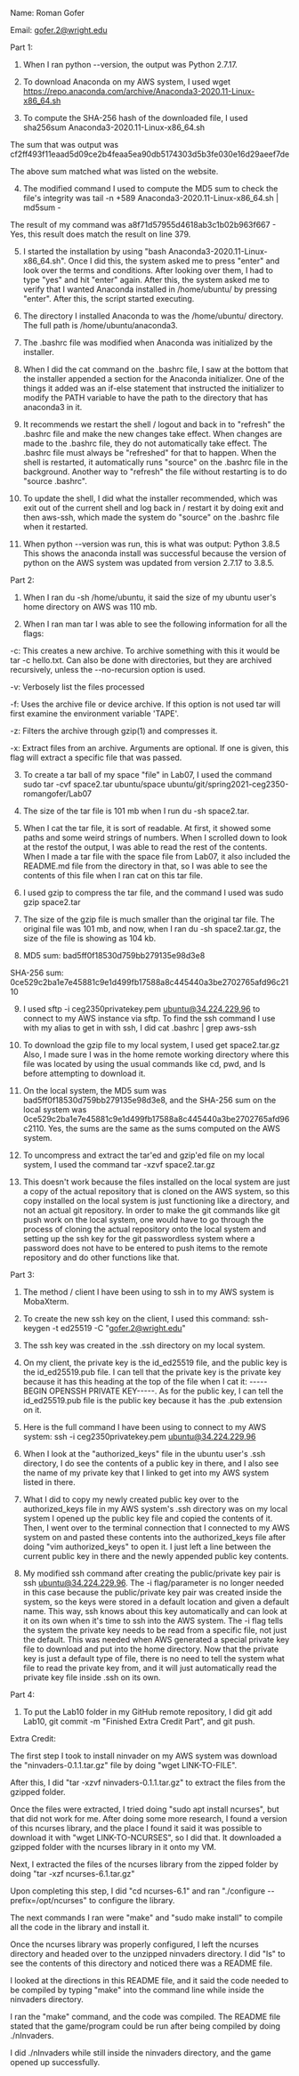 Name: Roman Gofer

Email: gofer.2@wright.edu

Part 1:

1. When I ran python --version, the output was Python 2.7.17.

2. To download Anaconda on my AWS system, I used  wget https://repo.anaconda.com/archive/Anaconda3-2020.11-Linux-x86_64.sh

3. To compute the SHA-256 hash of the downloaded file, I used sha256sum Anaconda3-2020.11-Linux-x86_64.sh 

The sum that was output was cf2ff493f11eaad5d09ce2b4feaa5ea90db5174303d5b3fe030e16d29aeef7de

The above sum matched what was listed on the website.

4. The modified command I used to compute the MD5 sum to check the file's integrity was tail -n +589 Anaconda3-2020.11-Linux-x86_64.sh | md5sum -

The result of my command was a8f71d57955d4618ab3c1b02b963f667  - Yes, this result does match the result on line 379.

5. I started the installation by using "bash Anaconda3-2020.11-Linux-x86_64.sh". Once I did this, the system asked me to press "enter" and look over the terms and conditions. After looking over them, I had to type "yes" and hit "enter" again. After this, the system asked me to verify that I wanted Anaconda installed in /home/ubuntu/ by pressing "enter". After this, the script started executing.

6. The directory I installed Anaconda to was the /home/ubuntu/ directory. The full path is /home/ubuntu/anaconda3. 

7. The .bashrc file was modified when Anaconda was initialized by the installer.

8. When I did the cat command on the .bashrc file, I saw at the bottom that the installer appended a section for the Anaconda initializer. One of the things it added was an if-else statement that instructed the initializer to modify the PATH variable to have the path to the directory that has anaconda3 in it.

9. It recommends we restart the shell / logout and back in to "refresh" the .bashrc file and make the new changes take effect. When changes are made to the .bashrc file, they do not automatically take effect. The .bashrc file must always be "refreshed" for that to happen. When the shell is restarted, it automatically runs "source" on the .bashrc file in the background. Another way to "refresh" the file without restarting is to do "source .bashrc".

10. To update the shell, I did what the installer recommended, which was exit out of the current shell and log back in / restart it by doing exit and then aws-ssh, which made the system do "source" on the .bashrc file when it restarted.

11. When python --version was run, this is what was output: Python 3.8.5 
This shows the anaconda install was successful because the version of python on the AWS system was updated from version 2.7.17 to 3.8.5.

Part 2:

1. When I ran du -sh /home/ubuntu, it said the size of my ubuntu user's home directory on AWS was 110 mb.

2. When I ran man tar I was able to see the following information for all the flags:

-c: This creates a new archive. To archive something with this it would be tar -c hello.txt. Can also be done with directories, but they are archived recursively, unless the --no-recursion option is used.

-v: Verbosely list the files processed

-f: Uses the archive file or device archive. If this option is not used tar will first examine the environment variable 'TAPE'.

-z: Filters the archive through gzip(1) and compresses it.

-x: Extract files from an archive. Arguments are optional. If one is given, this flag will extract a specific file that was passed. 

3.  To create a tar ball of my space "file" in Lab07, I used the command  sudo tar -cvf space2.tar ubuntu/space ubuntu/git/spring2021-ceg2350-romangofer/Lab07

4. The size of the tar file is 101 mb when I run du -sh space2.tar.

5. When I cat the tar file, it is sort of readable. At first, it showed some paths and some weird strings of numbers. When I scrolled down to look at the restof the output, I was able to read the rest of the contents. When I made a tar file with the space file from Lab07, it also included the README.md file from the directory in that, so I was able to see the contents of this file when I ran cat on this tar file.

6. I used gzip to compress the tar file, and the command I used was sudo gzip space2.tar

7. The size of the gzip file is much smaller than the original tar file. The original file was 101 mb, and now, when I ran du -sh space2.tar.gz, the size of the file is showing as 104 kb.

8. MD5 sum: bad5ff0f18530d759bb279135e98d3e8 

SHA-256 sum: 0ce529c2ba1e7e45881c9e1d499fb17588a8c445440a3be2702765afd96c2110

9. I used sftp -i ceg2350privatekey.pem ubuntu@34.224.229.96 to connect to my AWS instance via sftp. To find the ssh command I use with my alias to get in with ssh, I did cat .bashrc | grep aws-ssh

10. To download the gzip file to my local system, I used get space2.tar.gz 
Also, I made sure I was in the home remote working directory where this file was located by using the usual commands like cd, pwd, and ls before attempting to download it. 

11. On the local system, the MD5 sum was bad5ff0f18530d759bb279135e98d3e8, and the SHA-256 sum on the local system was 0ce529c2ba1e7e45881c9e1d499fb17588a8c445440a3be2702765afd96c2110. Yes, the sums are the same as the sums computed on the AWS system.

12. To uncompress and extract the tar'ed and gzip'ed file on my local system, I used the command tar -xzvf space2.tar.gz

13. This doesn't work because the files installed on the local system are just a copy of the actual repository that is cloned on the AWS system, so this copy installed on the local system is just functioning like a directory, and not an actual git repository. In order to make the git commands like git push work on the local system, one would have to go through the process of cloning the actual repository onto the local system and setting up the ssh key for the git passwordless system where a password does not have to be entered to push items to the remote repository and do other functions like that.

Part 3:

1. The method / client I have been using to ssh in to my AWS system is MobaXterm.

2. To create the new ssh key on the client, I used this command: ssh-keygen -t ed25519 -C "gofer.2@wright.edu"

3. The ssh key was created in the .ssh directory on my local system.

4. On my client, the private key is the id_ed25519 file, and the public key is the id_ed25519.pub file. I can tell that the private key is the private key because it has this heading at the top of the file when I cat it: -----BEGIN OPENSSH PRIVATE KEY-----. As for the public key, I can tell the id_ed25519.pub file is the public key because it has the .pub extension on it.

5. Here is the full command I have been using to connect to my AWS system: ssh -i ceg2350privatekey.pem ubuntu@34.224.229.96

6. When I look at the "authorized_keys" file in the ubuntu user's .ssh directory, I do see the contents of a public key in there, and I also see the name of my private key that I linked to get into my AWS system listed in there.

7. What I did to copy my newly created public key over to the authorized_keys file in my AWS system's .ssh directory was on my local system I opened up the public key file and copied the contents of it. Then, I went over to the terminal connection that I connected to my AWS system on and pasted these contents into the authorized_keys file after doing "vim authorized_keys" to open it. I just left a line between the current public key in there and the newly appended public key contents.

8. My modified ssh command after creating the public/private key pair is ssh ubuntu@34.224.229.96. The -i flag/parameter is no longer needed in this case because the public/private key pair was created inside the system, so the keys were stored in a default location and given a default name. This way, ssh knows about this key automatically and can look at it on its own when it's time to ssh into the AWS system. The -i flag tells the system the private key needs to be read from a specific file, not just the default. This was needed when AWS generated a special private key file to download and put into the home directory. Now that the private key is just a default type of file, there is no need to tell the system what file to read the private key from, and it will just automatically read the private key file inside .ssh on its own.

Part 4:

1. To put the Lab10 folder in my GitHub remote repository, I did git add Lab10, git commit -m "Finished Extra Credit Part", and git push.

Extra Credit:

The first step I took to install ninvader on my AWS system was download the "ninvaders-0.1.1.tar.gz" file by doing "wget LINK-TO-FILE".

After this, I did "tar -xzvf ninvaders-0.1.1.tar.gz" to extract the files from the gzipped folder.

Once the files were extracted, I tried doing "sudo apt install ncurses", but that did not work for me. After doing some more research, I found a version of this ncurses library, and the place I found it said it was possible to download it with "wget LINK-TO-NCURSES", so I did that. It downloaded a gzipped folder with the ncurses library in it onto my VM.

Next, I extracted the files of the ncurses library from the zipped folder by doing "tar -xzf ncurses-6.1.tar.gz"

Upon completing this step, I did "cd ncurses-6.1" and ran "./configure --prefix=/opt/ncurses" to configure the library.

The next commands I ran were "make" and "sudo make install" to compile all the code in the library and install it.

Once the ncurses library was properly configured, I left the ncurses directory and headed over to the unzipped ninvaders directory. I did "ls" to see the contents of this directory and noticed there was a README file.

I looked at the directions in this README file, and it said the code needed to be compiled by typing "make" into the command line while inside the ninvaders directory. 

I ran the "make" command, and the code was compiled. The README file stated that the game/program could be run after being compiled by doing ./nInvaders.

I did ./nInvaders while still inside the ninvaders directory, and the game opened up successfully.


